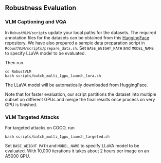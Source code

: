 ## **Robustness Evaluation**

### VLM Captioning and VQA
In `RobustVLM/scripts` update your local paths for the datasets. The required annotation files for the datasets can be obtained from this [HuggingFace repository](https://huggingface.co/datasets/openflamingo/eval_benchmark/tree/main).
We have also prepared a sample data preparation script in `RobustVLM/scripts/prepare_data.sh`.
Set `BASE_WEIGHT_PATH` and `MODEL_NAME` to specify LLaVA model to be evaluated.

Then run
```
cd RobustVLM
bash scripts/batch_multi_1gpu_launch_lora.sh
```
The LLaVA model will be automatically downloaded from HuggingFace.

Note that for faster evaluation, our script partitions the dataset into multiple subset on different GPUs and merge the final results once process on very GPU is finished.


### VLM Targeted Attacks
For targeted attacks on COCO, run
```shell
bash scripts/batch_multi_1gpu_launch_targeted.sh
```
Set `BASE_WEIGHT_PATH` and `MODEL_NAME` to specify LLaVA model to be evaluated.
With 10,000 iterations it takes about 2 hours per image on an A5000 GPU.